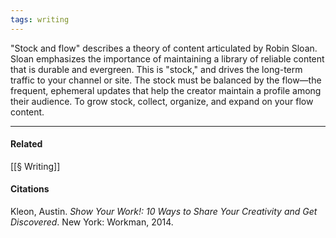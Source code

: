 ```yaml
---
tags: writing
---
```


"Stock and flow" describes a theory of content articulated by Robin Sloan. Sloan emphasizes the importance of maintaining a library of reliable content that is durable and evergreen. This is "stock," and drives the long-term traffic to your channel or site. The stock must be balanced by the flow—the frequent, ephemeral updates that help the creator maintain a profile among their audience. To grow stock, collect, organize, and expand on your flow content.

---
#### Related
[[§ Writing]]

#### Citations

Kleon, Austin. _Show Your Work!: 10 Ways to Share Your Creativity and Get Discovered_. New York: Workman, 2014.